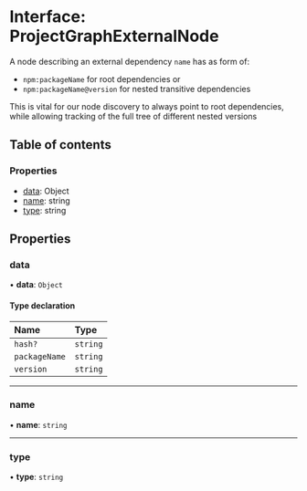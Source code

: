 # Interface: ProjectGraphExternalNode

A node describing an external dependency
`name` has as form of:

- `npm:packageName` for root dependencies or
- `npm:packageName@version` for nested transitive dependencies

This is vital for our node discovery to always point to root dependencies,
while allowing tracking of the full tree of different nested versions

## Table of contents

### Properties

- [data](../../devkit/documents/ProjectGraphExternalNode#data): Object
- [name](../../devkit/documents/ProjectGraphExternalNode#name): string
- [type](../../devkit/documents/ProjectGraphExternalNode#type): string

## Properties

### data

• **data**: `Object`

#### Type declaration

| Name          | Type     |
| :------------ | :------- |
| `hash?`       | `string` |
| `packageName` | `string` |
| `version`     | `string` |

---

### name

• **name**: `string`

---

### type

• **type**: `string`
